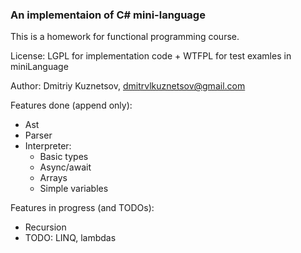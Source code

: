 ### An implementaion of C# mini-language

This is a homework for functional programming course.

License: LGPL for implementation code + WTFPL for test examles in miniLanguage

Author: Dmitriy Kuznetsov, dmitrvlkuznetsov@gmail.com

Features done (append only):

- Ast
- Parser
- Interpreter:
    - Basic types
    - Async/await
    - Arrays
    - Simple variables

Features in progress (and TODOs):

- Recursion
- TODO: LINQ, lambdas
